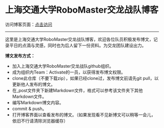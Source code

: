 # 上海交通大学RoboMaster交龙战队博客

访问博客页面：[点击访问](https://SJTU-RoboMaster-Team.github.io)

---

这里是上海交通大学RoboMaster交龙战队博客，欢迎各位队员积极发布博文，记录平日的点滴与灵感，同时也为后人留下一份资料。为交龙团队建设出力。

**博文发布方式：**

* 加入上海交通大学RoboMaster交龙战队github组织。
* 成为组织内Team：Activate的一员，以获得发布博文权限。
* clone此仓库（不要下载zip），如果已经clone过，发布博文前请先git pull，以更新他人发布的博文。
* 在_post文件夹下新建Markdown文件，格式可以参考该文件夹下其他Markdown文件。
* 编写Markdown博文内容。
* commit & push。
* 打开博客界面以查看发布的博文。（如果发现看不见新博文可以稍等一会儿，依旧不行请清除浏览器缓存）